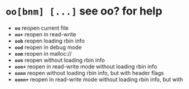 <!-- TITLE: oo -->

#  **`oo[bnm] [...]`** see oo? for help

- **`oo`** reopen current file
- **`oo+`** reopen in read-write
- **`oob`** reopen loading rbin info
- **`ood`** reopen in debug mode
- **`oom`** reopen in malloc://
- **`oon`** reopen without loading rbin info
- **`oon+`** reopen in read-write mode without loading rbin info
- **`oonn`** reopen without loading rbin info, but with header flags
- **`oonn+`** reopen in read-write mode without loading rbin info, but with

<p hidden>oo oo+ oob ood oom oon oon+ oonn oonn+</p>